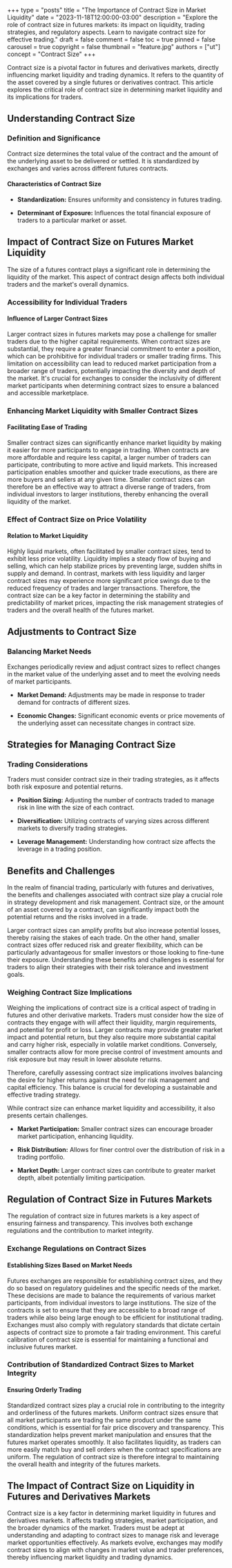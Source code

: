 +++
type = "posts"
title = "The Importance of Contract Size in Market Liquidity"
date = "2023-11-18T12:00:00-03:00"
description = "Explore the role of contract size in futures markets: its impact on liquidity, trading strategies, and regulatory aspects. Learn to navigate contract size for effective trading." 
draft = false
comment = false
toc = true
pinned = false
carousel = true
copyright = false
thumbnail = "feature.jpg"
authors = ["ut"]
concept = "Contract Size"
+++

Contract size is a pivotal factor in futures and derivatives markets,
directly influencing market liquidity and trading dynamics. It refers to
the quantity of the asset covered by a single futures or derivatives
contract. This article explores the critical role of contract size in
determining market liquidity and its implications for traders.

## Understanding Contract Size

### Definition and Significance

Contract size determines the total value of the contract and the amount
of the underlying asset to be delivered or settled. It is standardized
by exchanges and varies across different futures contracts.

#### Characteristics of Contract Size

-   **Standardization:** Ensures uniformity and consistency in futures
    trading.

-   **Determinant of Exposure:** Influences the total financial exposure
    of traders to a particular market or asset.

## Impact of Contract Size on Futures Market Liquidity

The size of a futures contract plays a significant role in determining
the liquidity of the market. This aspect of contract design affects both
individual traders and the market's overall dynamics.

### Accessibility for Individual Traders

#### Influence of Larger Contract Sizes

Larger contract sizes in futures markets may pose a challenge for
smaller traders due to the higher capital requirements. When contract
sizes are substantial, they require a greater financial commitment to
enter a position, which can be prohibitive for individual traders or
smaller trading firms. This limitation on accessibility can lead to
reduced market participation from a broader range of traders,
potentially impacting the diversity and depth of the market. It's
crucial for exchanges to consider the inclusivity of different market
participants when determining contract sizes to ensure a balanced and
accessible marketplace.

### Enhancing Market Liquidity with Smaller Contract Sizes

#### Facilitating Ease of Trading

Smaller contract sizes can significantly enhance market liquidity by
making it easier for more participants to engage in trading. When
contracts are more affordable and require less capital, a larger number
of traders can participate, contributing to more active and liquid
markets. This increased participation enables smoother and quicker trade
executions, as there are more buyers and sellers at any given time.
Smaller contract sizes can therefore be an effective way to attract a
diverse range of traders, from individual investors to larger
institutions, thereby enhancing the overall liquidity of the market.

### Effect of Contract Size on Price Volatility

#### Relation to Market Liquidity

Highly liquid markets, often facilitated by smaller contract sizes, tend
to exhibit less price volatility. Liquidity implies a steady flow of
buying and selling, which can help stabilize prices by preventing large,
sudden shifts in supply and demand. In contrast, markets with less
liquidity and larger contract sizes may experience more significant
price swings due to the reduced frequency of trades and larger
transactions. Therefore, the contract size can be a key factor in
determining the stability and predictability of market prices, impacting
the risk management strategies of traders and the overall health of the
futures market.

## Adjustments to Contract Size

### Balancing Market Needs

Exchanges periodically review and adjust contract sizes to reflect
changes in the market value of the underlying asset and to meet the
evolving needs of market participants.

-   **Market Demand:** Adjustments may be made in response to trader
    demand for contracts of different sizes.

-   **Economic Changes:** Significant economic events or price movements
    of the underlying asset can necessitate changes in contract size.

## Strategies for Managing Contract Size

### Trading Considerations

Traders must consider contract size in their trading strategies, as it
affects both risk exposure and potential returns.

-   **Position Sizing:** Adjusting the number of contracts traded to
    manage risk in line with the size of each contract.

-   **Diversification:** Utilizing contracts of varying sizes across
    different markets to diversify trading strategies.

-   **Leverage Management:** Understanding how contract size affects the
    leverage in a trading position.

## Benefits and Challenges

In the realm of financial trading, particularly with futures and
derivatives, the benefits and challenges associated with contract size
play a crucial role in strategy development and risk management.
Contract size, or the amount of an asset covered by a contract, can
significantly impact both the potential returns and the risks involved
in a trade.

Larger contract sizes can amplify profits but also increase potential
losses, thereby raising the stakes of each trade. On the other hand,
smaller contract sizes offer reduced risk and greater flexibility, which
can be particularly advantageous for smaller investors or those looking
to fine-tune their exposure. Understanding these benefits and challenges
is essential for traders to align their strategies with their risk
tolerance and investment goals.

### Weighing Contract Size Implications

Weighing the implications of contract size is a critical aspect of
trading in futures and other derivative markets. Traders must consider
how the size of contracts they engage with will affect their liquidity,
margin requirements, and potential for profit or loss. Larger contracts
may provide greater market impact and potential return, but they also
require more substantial capital and carry higher risk, especially in
volatile market conditions. Conversely, smaller contracts allow for more
precise control of investment amounts and risk exposure but may result
in lower absolute returns.

Therefore, carefully assessing contract size implications involves
balancing the desire for higher returns against the need for risk
management and capital efficiency. This balance is crucial for
developing a sustainable and effective trading strategy.

While contract size can enhance market liquidity and accessibility, it
also presents certain challenges.

-   **Market Participation:** Smaller contract sizes can encourage
    broader market participation, enhancing liquidity.

-   **Risk Distribution:** Allows for finer control over the
    distribution of risk in a trading portfolio.

-   **Market Depth:** Larger contract sizes can contribute to greater
    market depth, albeit potentially limiting participation.

## Regulation of Contract Size in Futures Markets

The regulation of contract size in futures markets is a key aspect of
ensuring fairness and transparency. This involves both exchange
regulations and the contribution to market integrity.

### Exchange Regulations on Contract Sizes

#### Establishing Sizes Based on Market Needs

Futures exchanges are responsible for establishing contract sizes, and
they do so based on regulatory guidelines and the specific needs of the
market. These decisions are made to balance the requirements of various
market participants, from individual investors to large institutions.
The size of the contracts is set to ensure that they are accessible to a
broad range of traders while also being large enough to be efficient for
institutional trading. Exchanges must also comply with regulatory
standards that dictate certain aspects of contract size to promote a
fair trading environment. This careful calibration of contract size is
essential for maintaining a functional and inclusive futures market.

### Contribution of Standardized Contract Sizes to Market Integrity

#### Ensuring Orderly Trading

Standardized contract sizes play a crucial role in contributing to the
integrity and orderliness of the futures markets. Uniform contract sizes
ensure that all market participants are trading the same product under
the same conditions, which is essential for fair price discovery and
transparency. This standardization helps prevent market manipulation and
ensures that the futures market operates smoothly. It also facilitates
liquidity, as traders can more easily match buy and sell orders when the
contract specifications are uniform. The regulation of contract size is
therefore integral to maintaining the overall health and integrity of
the futures markets.

## The Impact of Contract Size on Liquidity in Futures and Derivatives Markets

Contract size is a key factor in determining market liquidity in futures
and derivatives markets. It affects trading strategies, market
participation, and the broader dynamics of the market. Traders must be
adept at understanding and adapting to contract sizes to manage risk and
leverage market opportunities effectively. As markets evolve, exchanges
may modify contract sizes to align with changes in market value and
trader preferences, thereby influencing market liquidity and trading
dynamics.

